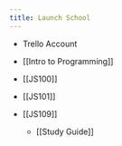 ```yaml
---
title: Launch School
---
```


- Trello Account

- [[Intro to Programming]]

- [[JS100]]

- [[JS101]]

- [[JS109]]
	 - [[Study Guide]]
